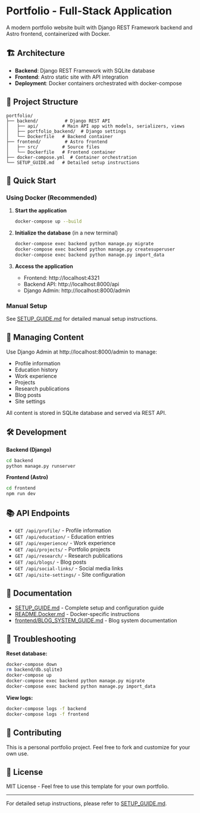 # Portfolio - Full-Stack Application

A modern portfolio website built with Django REST Framework backend and Astro frontend, containerized with Docker.

## 🏗️ Architecture

- **Backend**: Django REST Framework with SQLite database
- **Frontend**: Astro static site with API integration
- **Deployment**: Docker containers orchestrated with docker-compose

## 📁 Project Structure

```
portfolio/
├── backend/          # Django REST API
│   ├── api/         # Main API app with models, serializers, views
│   ├── portfolio_backend/  # Django settings
│   └── Dockerfile   # Backend container
├── frontend/         # Astro frontend
│   ├── src/         # Source files
│   └── Dockerfile   # Frontend container
├── docker-compose.yml  # Container orchestration
└── SETUP_GUIDE.md   # Detailed setup instructions
```

## 🚀 Quick Start

### Using Docker (Recommended)

1. **Start the application**
   ```bash
   docker-compose up --build
   ```

2. **Initialize the database** (in a new terminal)
   ```bash
   docker-compose exec backend python manage.py migrate
   docker-compose exec backend python manage.py createsuperuser
   docker-compose exec backend python manage.py import_data
   ```

3. **Access the application**
   - Frontend: http://localhost:4321
   - Backend API: http://localhost:8000/api
   - Django Admin: http://localhost:8000/admin

### Manual Setup

See [SETUP_GUIDE.md](SETUP_GUIDE.md) for detailed manual setup instructions.

## 📝 Managing Content

Use Django Admin at http://localhost:8000/admin to manage:
- Profile information
- Education history
- Work experience
- Projects
- Research publications
- Blog posts
- Site settings

All content is stored in SQLite database and served via REST API.

## 🛠️ Development

**Backend (Django)**
```bash
cd backend
python manage.py runserver
```

**Frontend (Astro)**
```bash
cd frontend
npm run dev
```

## 📚 API Endpoints

- `GET /api/profile/` - Profile information
- `GET /api/education/` - Education entries
- `GET /api/experience/` - Work experience
- `GET /api/projects/` - Portfolio projects
- `GET /api/research/` - Research publications
- `GET /api/blogs/` - Blog posts
- `GET /api/social-links/` - Social media links
- `GET /api/site-settings/` - Site configuration

## 📖 Documentation

- [SETUP_GUIDE.md](SETUP_GUIDE.md) - Complete setup and configuration guide
- [README.Docker.md](README.Docker.md) - Docker-specific instructions
- [frontend/BLOG_SYSTEM_GUIDE.md](frontend/BLOG_SYSTEM_GUIDE.md) - Blog system documentation

## 🐛 Troubleshooting

**Reset database:**
```bash
docker-compose down
rm backend/db.sqlite3
docker-compose up
docker-compose exec backend python manage.py migrate
docker-compose exec backend python manage.py import_data
```

**View logs:**
```bash
docker-compose logs -f backend
docker-compose logs -f frontend
```

## 🤝 Contributing

This is a personal portfolio project. Feel free to fork and customize for your own use.

## 📄 License

MIT License - Feel free to use this template for your own portfolio.

---

For detailed setup instructions, please refer to [SETUP_GUIDE.md](SETUP_GUIDE.md).
